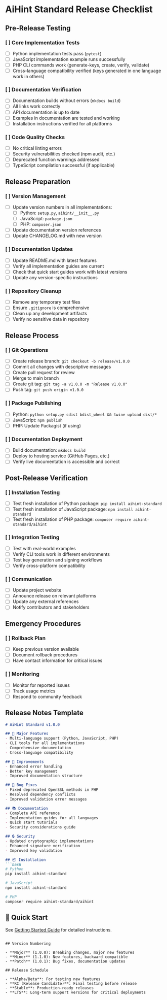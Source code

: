 # AiHint Standard Release Checklist

## Pre-Release Testing

### [ ] Core Implementation Tests
- [ ] Python implementation tests pass (`pytest`)
- [ ] JavaScript implementation example runs successfully
- [ ] PHP CLI commands work (generate-keys, create, verify, validate)
- [ ] Cross-language compatibility verified (keys generated in one language work in others)

### [ ] Documentation Verification
- [ ] Documentation builds without errors (`mkdocs build`)
- [ ] All links work correctly
- [ ] API documentation is up to date
- [ ] Examples in documentation are tested and working
- [ ] Installation instructions verified for all platforms

### [ ] Code Quality Checks
- [ ] No critical linting errors
- [ ] Security vulnerabilities checked (npm audit, etc.)
- [ ] Deprecated function warnings addressed
- [ ] TypeScript compilation successful (if applicable)

## Release Preparation

### [ ] Version Management
- [ ] Update version numbers in all implementations:
  - [ ] Python: `setup.py`, `aihint/__init__.py`
  - [ ] JavaScript: `package.json`
  - [ ] PHP: `composer.json`
- [ ] Update documentation version references
- [ ] Update CHANGELOG.md with new version

### [ ] Documentation Updates
- [ ] Update README.md with latest features
- [ ] Verify all implementation guides are current
- [ ] Check that quick start guides work with latest versions
- [ ] Update any version-specific instructions

### [ ] Repository Cleanup
- [ ] Remove any temporary test files
- [ ] Ensure `.gitignore` is comprehensive
- [ ] Clean up any development artifacts
- [ ] Verify no sensitive data in repository

## Release Process

### [ ] Git Operations
- [ ] Create release branch: `git checkout -b release/v1.0.0`
- [ ] Commit all changes with descriptive messages
- [ ] Create pull request for review
- [ ] Merge to main branch
- [ ] Create git tag: `git tag -a v1.0.0 -m "Release v1.0.0"`
- [ ] Push tag: `git push origin v1.0.0`

### [ ] Package Publishing
- [ ] Python: `python setup.py sdist bdist_wheel && twine upload dist/*`
- [ ] JavaScript: `npm publish`
- [ ] PHP: Update Packagist (if using)

### [ ] Documentation Deployment
- [ ] Build documentation: `mkdocs build`
- [ ] Deploy to hosting service (GitHub Pages, etc.)
- [ ] Verify live documentation is accessible and correct

## Post-Release Verification

### [ ] Installation Testing
- [ ] Test fresh installation of Python package: `pip install aihint-standard`
- [ ] Test fresh installation of JavaScript package: `npm install aihint-standard`
- [ ] Test fresh installation of PHP package: `composer require aihint-standard/aihint`

### [ ] Integration Testing
- [ ] Test with real-world examples
- [ ] Verify CLI tools work in different environments
- [ ] Test key generation and signing workflows
- [ ] Verify cross-platform compatibility

### [ ] Communication
- [ ] Update project website
- [ ] Announce release on relevant platforms
- [ ] Update any external references
- [ ] Notify contributors and stakeholders

## Emergency Procedures

### [ ] Rollback Plan
- [ ] Keep previous version available
- [ ] Document rollback procedures
- [ ] Have contact information for critical issues

### [ ] Monitoring
- [ ] Monitor for reported issues
- [ ] Track usage metrics
- [ ] Respond to community feedback

## Release Notes Template

```markdown
# AiHint Standard v1.0.0

## 🎉 Major Features
- Multi-language support (Python, JavaScript, PHP)
- CLI tools for all implementations
- Comprehensive documentation
- Cross-language compatibility

## 🔧 Improvements
- Enhanced error handling
- Better key management
- Improved documentation structure

## 🐛 Bug Fixes
- Fixed deprecated OpenSSL methods in PHP
- Resolved dependency conflicts
- Improved validation error messages

## 📚 Documentation
- Complete API reference
- Implementation guides for all languages
- Quick start tutorials
- Security considerations guide

## 🔒 Security
- Updated cryptographic implementations
- Enhanced signature verification
- Improved key validation

## 📦 Installation
```bash
# Python
pip install aihint-standard

# JavaScript
npm install aihint-standard

# PHP
composer require aihint-standard/aihint
```

## 🚀 Quick Start
See [Getting Started Guide](https://aihint.org/getting-started/) for detailed instructions.
```

## Version Numbering

- **Major** (1.0.0): Breaking changes, major new features
- **Minor** (1.1.0): New features, backward compatible
- **Patch** (1.0.1): Bug fixes, documentation updates

## Release Schedule

- **Alpha/Beta**: For testing new features
- **RC (Release Candidate)**: Final testing before release
- **Stable**: Production-ready releases
- **LTS**: Long-term support versions for critical deployments 
